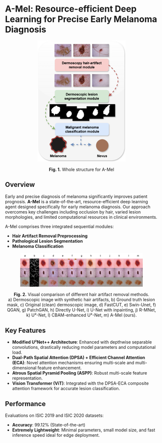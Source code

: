 # A-Mel: Resource-efficient Deep Learning for Precise Early Melanoma Diagnosis

<p align="center">
  <img src="image/whole_structure.png" alt="A-Mel" height="400px">
</p>
<p align="center">
  <b>Fig. 1.</b> Whole structure for A-Mel<br>
</p>

## Overview

Early and precise diagnosis of melanoma significantly improves patient prognosis. **A-Mel** is a state-of-the-art, resource-efficient deep learning agent designed specifically for early melanoma diagnosis. Our approach overcomes key challenges including occlusion by hair, varied lesion morphologies, and limited computational resources in clinical environments.

A-Mel comprises three integrated sequential modules:

- **Hair Artifact Removal Preprocessing**
- **Pathological Lesion Segmentation**
- **Melanoma Classification**

<p align="center">
  <img src="image/mel_campare.png" alt="A-Mel2" width="80%"/>
</p>

<p align="center">
  <b>Fig. 2.</b> Visual comparison of different hair artifact removal methods.<br>
  a) Dermoscopic image with synthetic hair artifacts, b) Ground truth lesion mask, c) Original (clean) dermoscopic image, d) FastCUT, e) Swin-Unet, f) QGAN, g) PatchGAN, h) Directly U-Net, i) U-Net with inpainting, j) R-MNet, k) U²-Net, l) CBAM-enhanced U²-Net, m) A-Mel (ours).
</p>

## Key Features

- **Modified U²Net++ Architecture**: Enhanced with depthwise separable convolutions, drastically reducing model parameters and computational load.
- **Dual-Path Spatial Attention (DPSA) + Efficient Channel Attention (ECA)**: Novel attention mechanisms ensuring multi-scale and multi-dimensional feature enhancement.
- **Atrous Spatial Pyramid Pooling (ASPP)**: Robust multi-scale feature representation.
- **Vision Transformer (ViT)**: Integrated with the DPSA-ECA composite attention framework for accurate lesion classification.

## Performance

Evaluations on ISIC 2019 and ISIC 2020 datasets:

- **Accuracy**: 99.12% (State-of-the-art)
- **Extremely Lightweight**: Minimal parameters, small model size, and fast inference speed ideal for edge deployment.


